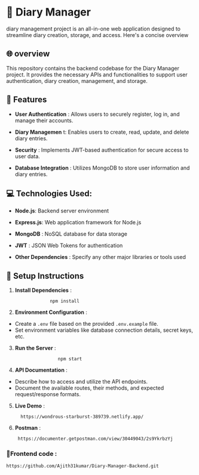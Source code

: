 
# 📙 Diary Manager

diary management project is an all-in-one web application designed to streamline diary creation, storage, and access. Here's a concise overview


## 🌐 overview

This repository contains the backend codebase for the Diary Manager project. It provides the necessary APIs and functionalities to support user authentication, diary creation, management, and storage.
## 🎯 Features

* __User Authentication__ : 
  Allows users to securely register, log in, and manage their accounts.

* __Diary Managemen__ t: Enables users to create, read, update, and delete diary entries.

* __Security__ : Implements JWT-based authentication for secure access to user data.
*  __Database Integration__ : Utilizes MongoDB to store user information and diary entries.
## 💻 Technologies Used:

* __Node.js__: Backend server environment

*  __Express.js__: Web application framework for Node.js
*  __MongoDB__ : NoSQL database for data storage
*  __JWT__ : JSON Web Tokens for authentication
* __Other Dependencies__ : Specify any other major libraries or tools used
## 📌 Setup Instructions

1. __Install Dependencies__ :

                    npm install

2. __Environment Configuration__ : 

* Create a `.env` file based on the provided `.env.example` file.
* Set environment variables like database connection details, secret keys, etc.

3. __Run the Server__ :

                       npm start

4. __API Documentation__ :

* Describe how to access and utilize the API endpoints.
* Document the available routes, their methods, and expected request/response formats.

5. __Live Demo__ :

         https://wondrous-starburst-389739.netlify.app/

6. __Postman__ :

        https://documenter.getpostman.com/view/30449043/2s9YkrbzYj
   
###  __📝Frontend code__ :

    https://github.com/Ajith31kumar/Diary-Manager-Backend.git
